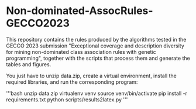 # Non-dominated-AssocRules-GECCO2023
This repository contains the rules produced by the algorithms tested in the GECCO 2023 submission "Exceptional coverage and description diversity for mining non-dominated class association rules with genetic programming", together with the scripts that process them and generate the tables and figures.

You just have to unzip data.zip, create a virtual environment, install the required libraries, and run the corresponding program:

'''bash
unzip data.zip
virtualenv venv
source venv/bin/activate
pip install -r requirements.txt
python scripts/results2latex.py
'''
